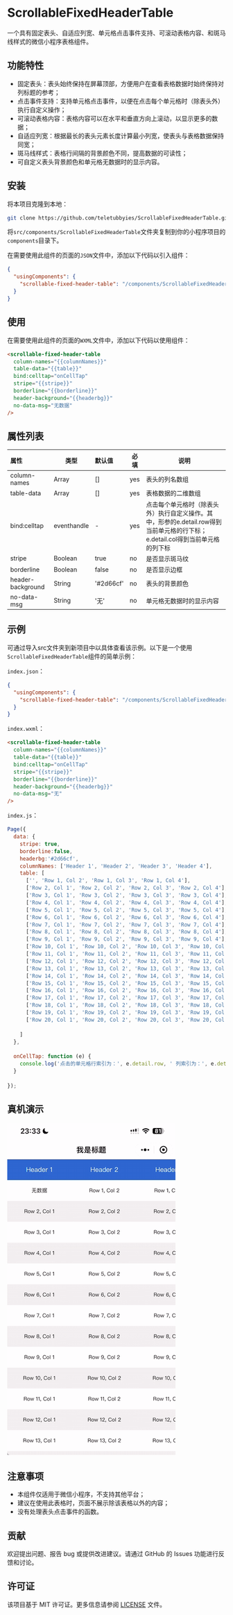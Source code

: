 # ScrollableFixedHeaderTable

一个具有固定表头、自适应列宽、单元格点击事件支持、可滚动表格内容、和斑马线样式的微信小程序表格组件。

## 功能特性

- 固定表头：表头始终保持在屏幕顶部，方便用户在查看表格数据时始终保持对列标题的参考；
- 点击事件支持：支持单元格点击事件，以便在点击每个单元格时（除表头外）执行自定义操作；
- 可滚动表格内容：表格内容可以在水平和垂直方向上滚动，以显示更多的数据；
- 自适应列宽：根据最长的表头元素长度计算最小列宽，使表头与表格数据保持同宽；
- 斑马线样式：表格行间隔的背景颜色不同，提高数据的可读性；
- 可自定义表头背景颜色和单元格无数据时的显示内容。


## 安装

将本项目克隆到本地：

```bash
git clone https://github.com/teletubbyies/ScrollableFixedHeaderTable.git
```



将`src/components/ScrollableFixedHeaderTable`文件夹复制到你的小程序项目的`components`目录下。

在需要使用此组件的页面的`JSON`文件中，添加以下代码以引入组件：

```json
{
  "usingComponents": {
    "scrollable-fixed-header-table": "/components/ScrollableFixedHeaderTable/ScrollableFixedHeaderTable"
  }
}
```



## 使用

在需要使用此组件的页面的`WXML`文件中，添加以下代码以使用组件：

```html
<scrollable-fixed-header-table
  column-names="{{columnNames}}"
  table-data="{{table}}"
  bind:celltap="onCellTap"
  stripe="{{stripe}}"
  borderline="{{borderline}}"
  header-background="{{headerbg}}"
  no-data-msg="无数据"
/>
```
## 属性列表


| 属性              | 类型        | 默认值    | 必填 | 说明                                       |
| :---------------- | ----------- | :-------- | ---- | ------------------------------------------ |
| column-names      | Array       | []        | yes  | 表头的列名数组                             |
| table-data        | Array       | []        | yes  | 表格数据的二维数组                         |
| bind:celltap      | eventhandle | -         | yes  | 点击每个单元格时（除表头外）执行自定义操作。其中，形参的e.detail.row得到当前单元格的行下标；e.detail.col得到当前单元格的列下标 |
| stripe            | Boolean     | true      | no   | 是否显示斑马纹                             |
| borderline        | Boolean     | false     | no   | 是否显示边框                               |
| header-background | String      | '#2d66cf' | no   | 表头的背景颜色                             |
| no-data-msg       | String      | '无'      | no   | 单元格无数据时的显示内容                   |



## 示例

可通过导入src文件夹到新项目中以具体查看该示例。以下是一个使用`ScrollableFixedHeaderTable`组件的简单示例：

`index.json`：

```json
{
  "usingComponents": {
    "scrollable-fixed-header-table": "/components/ScrollableFixedHeaderTable/ScrollableFixedHeaderTable"
  }
}
```



`index.wxml`：

```html
<scrollable-fixed-header-table
  column-names="{{columnNames}}"
  table-data="{{table}}"
  bind:celltap="onCellTap"
  stripe="{{stripe}}"
  borderline="{{borderline}}"
  header-background="{{headerbg}}"
  no-data-msg="无"
/>
```



`index.js`：

```javascript
Page({
  data: {
    stripe: true,
    borderline:false,
    headerbg:'#2d66cf',
    columnNames: ['Header 1', 'Header 2', 'Header 3', 'Header 4'],
    table: [
      ['', 'Row 1, Col 2', 'Row 1, Col 3', 'Row 1, Col 4'],
      ['Row 2, Col 1', 'Row 2, Col 2', 'Row 2, Col 3', 'Row 2, Col 4'],
      ['Row 3, Col 1', 'Row 3, Col 2', 'Row 3, Col 3', 'Row 3, Col 4'],
      ['Row 4, Col 1', 'Row 4, Col 2', 'Row 4, Col 3', 'Row 4, Col 4'],
      ['Row 5, Col 1', 'Row 5, Col 2', 'Row 5, Col 3', 'Row 5, Col 4'],
      ['Row 6, Col 1', 'Row 6, Col 2', 'Row 6, Col 3', 'Row 6, Col 4'],
      ['Row 7, Col 1', 'Row 7, Col 2', 'Row 7, Col 3', 'Row 7, Col 4'],
      ['Row 8, Col 1', 'Row 8, Col 2', 'Row 8, Col 3', 'Row 8, Col 4'],
      ['Row 9, Col 1', 'Row 9, Col 2', 'Row 9, Col 3', 'Row 9, Col 4'],
      ['Row 10, Col 1', 'Row 10, Col 2', 'Row 10, Col 3', 'Row 10, Col 4'],
      ['Row 11, Col 1', 'Row 11, Col 2', 'Row 11, Col 3', 'Row 11, Col 4'],
      ['Row 12, Col 1', 'Row 12, Col 2', 'Row 12, Col 3', 'Row 12, Col 4'],
      ['Row 13, Col 1', 'Row 13, Col 2', 'Row 13, Col 3', 'Row 13, Col 4'],
      ['Row 14, Col 1', 'Row 14, Col 2', 'Row 14, Col 3', 'Row 14, Col 4'],
      ['Row 15, Col 1', 'Row 15, Col 2', 'Row 15, Col 3', 'Row 15, Col 4'],
      ['Row 16, Col 1', 'Row 16, Col 2', 'Row 16, Col 3', 'Row 16, Col 4'],
      ['Row 17, Col 1', 'Row 17, Col 2', 'Row 17, Col 3', 'Row 17, Col 4'],
      ['Row 18, Col 1', 'Row 18, Col 2', 'Row 18, Col 3', 'Row 18, Col 4'],
      ['Row 19, Col 1', 'Row 19, Col 2', 'Row 19, Col 3', 'Row 19, Col 4'],
      ['Row 20, Col 1', 'Row 20, Col 2', 'Row 20, Col 3', 'Row 20, Col 4'],

    ]
  },
  
  onCellTap: function (e) {
    console.log('点击的单元格行索引为：', e.detail.row, ' 列索引为：', e.detail.col);
  }

});
```
## 真机演示
![](displayexample.gif)
## 注意事项

- 本组件仅适用于微信小程序，不支持其他平台；
- 建议在使用此表格时，页面不展示除该表格以外的内容；
- 没有处理表头点击事件的函数。

## 贡献

欢迎提出问题、报告 bug 或提供改进建议。请通过 GitHub 的 Issues 功能进行反馈和讨论。

## 许可证

该项目基于 MIT 许可证。更多信息请参阅 [LICENSE](https://github.com/teletubbyies/ScrollableFixedHeaderTable?tab=MIT-1-ov-file) 文件。
